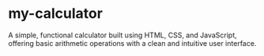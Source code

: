 # my-calculator
A simple, functional calculator built using HTML, CSS, and JavaScript, offering basic arithmetic operations with a clean and intuitive user interface.
